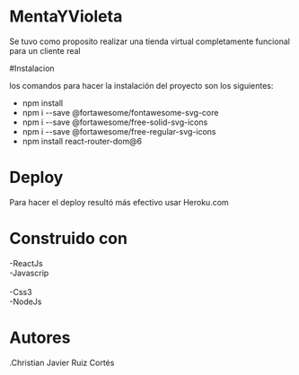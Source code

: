 # MentaYVioleta

Se tuvo como proposito realizar una tienda virtual completamente funcional para un cliente real

#Instalacion

los comandos para hacer la instalación del proyecto son los siguientes: 
- npm install</br>
- npm i --save @fortawesome/fontawesome-svg-core</br>
- npm i --save @fortawesome/free-solid-svg-icons</br>
- npm i --save @fortawesome/free-regular-svg-icons</br>
- npm install react-router-dom@6</br>

# Deploy
Para hacer el deploy resultó más efectivo usar Heroku.com

# Construido con
-ReactJs </br>
-Javascrip</br></br>
-Css3</br>
-NodeJs</br>

# Autores
.Christian Javier Ruiz Cortés

